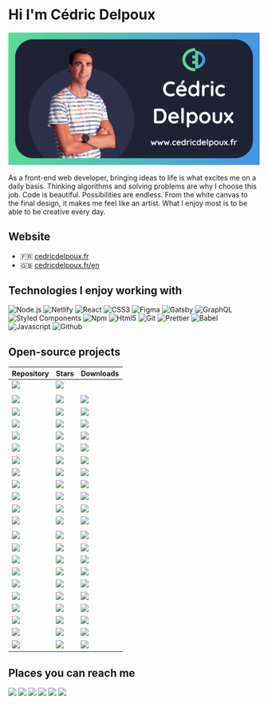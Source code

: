 # Hi I'm Cédric Delpoux

![](./cover.png)

As a front-end web developer, bringing ideas to life is what excites me on a daily basis. Thinking algorithms and solving problems are why I choose this job. Code is beautiful. Possibilities are endless. From the white canvas to the final design, it makes me feel like an artist. What I enjoy most is to be able to be creative every day.

## Website

- 🇫🇷 [cedricdelpoux.fr](https://cedricdelpoux.fr)
- 🇬🇧 [cedricdelpoux.fr/en](https://cedricdelpoux.fr/en)

## Technologies I enjoy working with

![Node.js](https://img.shields.io/badge/-Node.js-3C873A?style=flat-square&logo=Node.js&logoColor=white)
![Netlify](https://img.shields.io/badge/-Netlify-00AD9F?style=flat-square&logo=netlify&logoColor=white)
![React](https://img.shields.io/badge/-React-45b8d8?style=flat-square&logo=react&logoColor=white)
![CSS3](https://img.shields.io/badge/-CSS3-264de4?style=flat-square&logo=css3&logoColor=white)
![Figma](https://img.shields.io/badge/-Figma-A160FC?style=flat-square&logo=Figma&logoColor=white)
![Gatsby](https://img.shields.io/badge/-Gatsby-663399?style=flat-square&logo=gatsby)
![GraphQL](https://img.shields.io/badge/-GraphQL-E10098?style=flat-square&logo=graphql&logoColor=white)
![Styled Components](https://img.shields.io/badge/-Styled_Components-db7092?style=flat-square&logo=styled-components&logoColor=white)
![Npm](https://img.shields.io/badge/-Npm-CB3837?style=flat-square&logo=npm&logoColor=white)
![Html5](https://img.shields.io/badge/-HTML5-E34F26?style=flat-square&logo=html5&logoColor=white)
![Git](https://img.shields.io/badge/-Git-F1502F?style=flat-square&logo=git&logoColor=white)
![Prettier](https://img.shields.io/badge/-Prettier-F7B93E?style=flat-square&logo=prettier&logoColor=black)
![Babel](https://img.shields.io/badge/-Babel-f5da55?style=flat-square&logo=Babel&logoColor=black)
![Javascript](https://img.shields.io/badge/-Javascript-F0DB4F?style=flat-square&logo=javascript&logoColor=black)
![Github](https://img.shields.io/badge/-Github-233233?style=flat-square&logo=github)

## Open-source projects

| Repository                   | Stars           | Downloads    |
| ---------------------------- | --------------- | ------------ |
| [![][cd-badge]][cd-repo]     | ![][cd-stars]   |              |
|                              |                 |              |
| [![][gsgd-badge]][gsgd-repo] | ![][gsgd-stars] | ![][gsgd-dl] |
| [![][gss-badge]][gss-repo]   | ![][gss-stars]  | ![][gss-dl]  |
| [![][gsy-badge]][gsy-repo]   | ![][gsy-stars]  | ![][gsy-dl]  |
| [![][gsgp-badge]][gsgp-repo] | ![][gsgp-stars] | ![][gsgp-dl] |
| [![][gsgm-badge]][gsgm-repo] | ![][gsgm-stars] | ![][gsgm-dl] |
| [![][grg-badge]][grg-repo]   | ![][grg-stars]  | ![][grg-dl]  |
| [![][grr-badge]][grr-repo]   | ![][grr-stars]  | ![][grr-dl]  |
| [![][grs-badge]][grs-repo]   | ![][grs-stars]  | ![][grs-dl]  |
| [![][gry-badge]][gry-repo]   | ![][gry-stars]  | ![][gry-dl]  |
| [![][grig-badge]][grig-repo] | ![][grig-stars] | ![][grig-dl] |
| [![][grui-badge]][grui-repo] | ![][grui-stars] | ![][grui-dl] |
|                              |                 |              |
| [![][rrm-badge]][rrm-repo]   | ![][rrm-stars]  | ![][rrm-dl]  |
| [![][rgps-badge]][rgps-repo] | ![][rgps-stars] | ![][rgps-dl] |
| [![][rsp-badge]][rsp-repo]   | ![][rsp-stars]  | ![][rsp-dl]  |
| [![][rgml-badge]][rgml-repo] | ![][rgml-stars] | ![][rgml-dl] |
| [![][rgm-badge]][rgm-repo]   | ![][rgm-stars]  | ![][rgm-dl]  |
| [![][rslc-badge]][rslc-repo] | ![][rslc-stars] | ![][rslc-dl] |
| [![][rst-badge]][rst-repo]   | ![][rst-stars]  | ![][rst-dl]  |
| [![][rsdc-badge]][rsdc-repo] | ![][rsdc-stars] | ![][rsdc-dl] |
| [![][rsbc-badge]][rsbc-repo] | ![][rsbc-stars] | ![][rsbc-dl] |
| [![][rsh-badge]][rsh-repo]   | ![][rsh-stars]  | ![][rsh-dl]  |

## Places you can reach me

[![](https://img.shields.io/badge/-Website-2c3049?style=flat-square&logo=Google-Chrome&logoColor=white)](https://cedricdelpoux.fr)
[![](https://img.shields.io/badge/-LinkedIn-1178B3.svg?&style=flat-square&logo=linkedin&logoColor=white)](https://www.linkedin.com/in/cedricdelpoux/?locale=en_US)
[![](https://img.shields.io/badge/-Twitter-1ca0f1?style=flat-square&logo=Twitter&logoColor=white)](https://twitter.com/CedricDelpoux)
[![](https://img.shields.io/badge/-Instagram-d62976.svg?&style=flat-square&logo=instagram&logoColor=white)](https://www.instagram.com/cedricdelpoux)
[![](https://img.shields.io/badge/-Youtube-FC0D1B.svg?&style=flat-square&logo=youtube&logoColor=white)](https://www.youtube.com/channel/UCuyZxPyDBbPYeGneo_7jY4g)
[![](https://img.shields.io/badge/-Mail-c14438?style=flat-square&logo=Gmail&logoColor=white)](mailto:cedric.delpoux@gmail.com)

<!-- cedricdelpoux.fr -->

[cd-badge]: https://img.shields.io/static/v1?style=flat-square&label=%20&message=cedricdelpoux.fr&color=000605&logo=github&logoColor=white&labelColor=000605
[cd-repo]: https://github.com/cedricdelpoux/cedricdelpoux.fr
[cd-stars]: https://img.shields.io/github/stars/cedricdelpoux/cedricdelpoux.fr?style=flat-square&labelColor=343b41&label=Stars

<!-- gatsby-source-google-docs -->

[gsgd-badge]: https://img.shields.io/static/v1?style=flat-square&label=%20&message=gatsby-source-google-docs&color=000605&logo=github&logoColor=white&labelColor=000605
[gsgd-repo]: https://github.com/cedricdelpoux/gatsby-source-google-docs
[gsgd-stars]: https://img.shields.io/github/stars/cedricdelpoux/gatsby-source-google-docs?style=flat-square&labelColor=343b41&label=Stars
[gsgd-dl]: https://img.shields.io/npm/dt/gatsby-source-google-docs.svg?style=flat-square&label=Downloads

<!-- gatsby-source-strava -->

[gss-badge]: https://img.shields.io/static/v1?style=flat-square&label=%20&message=gatsby-source-strava&color=000605&logo=github&logoColor=white&labelColor=000605
[gss-repo]: https://github.com/cedricdelpoux/gatsby-source-strava
[gss-stars]: https://img.shields.io/github/stars/cedricdelpoux/gatsby-source-strava?style=flat-square&labelColor=343b41&label=Stars
[gss-dl]: https://img.shields.io/npm/dt/gatsby-source-strava.svg?style=flat-square&label=Downloads

<!-- gatsby-source-youtube -->

[gsy-badge]: https://img.shields.io/static/v1?style=flat-square&label=%20&message=gatsby-source-youtube&color=000605&logo=github&logoColor=white&labelColor=000605
[gsy-repo]: https://github.com/cedricdelpoux/gatsby-source-youtube
[gsy-stars]: https://img.shields.io/github/stars/cedricdelpoux/gatsby-source-youtube?style=flat-square&labelColor=343b41&label=Stars
[gsy-dl]: https://img.shields.io/npm/dt/gatsby-source-youtube.svg?style=flat-square&label=Downloads

<!-- gatsby-source-google-photos -->

[gsgp-badge]: https://img.shields.io/static/v1?style=flat-square&label=%20&message=gatsby-source-google-photos&color=000605&logo=github&logoColor=white&labelColor=000605
[gsgp-repo]: https://github.com/cedricdelpoux/gatsby-source-google-photos
[gsgp-stars]: https://img.shields.io/github/stars/cedricdelpoux/gatsby-source-google-photos?style=flat-square&labelColor=343b41&label=Stars
[gsgp-dl]: https://img.shields.io/npm/dt/gatsby-source-google-photos.svg?style=flat-square&label=Downloads

<!-- gatsby-source-google-mymaps -->

[gsgm-badge]: https://img.shields.io/static/v1?style=flat-square&label=%20&message=gatsby-source-google-mymaps&color=000605&logo=github&logoColor=white&labelColor=000605
[gsgm-repo]: https://github.com/cedricdelpoux/gatsby-source-google-mymaps
[gsgm-stars]: https://img.shields.io/github/stars/cedricdelpoux/gatsby-source-google-mymaps?style=flat-square&labelColor=343b41&label=Stars
[gsgm-dl]: https://img.shields.io/npm/dt/gatsby-source-google-mymaps.svg?style=flat-square&label=Downloads

<!-- gatsby-remark-gifs -->

[grg-badge]: https://img.shields.io/static/v1?style=flat-square&label=%20&message=gatsby-remark-gifs&color=000605&logo=github&logoColor=white&labelColor=000605
[grg-repo]: https://github.com/cedricdelpoux/gatsby-remark-gifs
[grg-stars]: https://img.shields.io/github/stars/cedricdelpoux/gatsby-remark-gifs?style=flat-square&labelColor=343b41&label=Stars
[grg-dl]: https://img.shields.io/npm/dt/gatsby-remark-gifs.svg?style=flat-square&label=Downloads

<!-- gatsby-remark-replace -->

[grr-badge]: https://img.shields.io/static/v1?style=flat-square&label=%20&message=gatsby-remark-replace&color=000605&logo=github&logoColor=white&labelColor=000605
[grr-repo]: https://github.com/cedricdelpoux/gatsby-remark-replace
[grr-stars]: https://img.shields.io/github/stars/cedricdelpoux/gatsby-remark-replace?style=flat-square&labelColor=343b41&label=Stars
[grr-dl]: https://img.shields.io/npm/dt/gatsby-remark-replace.svg?style=flat-square&label=Downloads

<!-- gatsby-remark-strava -->

[grs-badge]: https://img.shields.io/static/v1?style=flat-square&label=%20&message=gatsby-remark-strava&color=000605&logo=github&logoColor=white&labelColor=000605
[grs-repo]: https://github.com/cedricdelpoux/gatsby-remark-strava
[grs-stars]: https://img.shields.io/github/stars/cedricdelpoux/gatsby-remark-strava?style=flat-square&labelColor=343b41&label=Stars
[grs-dl]: https://img.shields.io/npm/dt/gatsby-remark-strava.svg?style=flat-square&label=Downloads

<!-- gatsby-remark-youtube -->

[gry-badge]: https://img.shields.io/static/v1?style=flat-square&label=%20&message=gatsby-remark-youtube&color=000605&logo=github&logoColor=white&labelColor=000605
[gry-repo]: https://github.com/cedricdelpoux/gatsby-remark-youtube
[gry-stars]: https://img.shields.io/github/stars/cedricdelpoux/gatsby-remark-youtube?style=flat-square&labelColor=343b41&label=Stars
[gry-dl]: https://img.shields.io/npm/dt/gatsby-remark-youtube.svg?style=flat-square&label=Downloads

<!-- gatsby-remark-images-grid -->

[grig-badge]: https://img.shields.io/static/v1?style=flat-square&label=%20&message=gatsby-remark-images-grid&color=000605&logo=github&logoColor=white&labelColor=000605
[grig-repo]: https://github.com/cedricdelpoux/gatsby-remark-images-grid
[grig-stars]: https://img.shields.io/github/stars/cedricdelpoux/gatsby-remark-images-grid?style=flat-square&labelColor=343b41&label=Stars
[grig-dl]: https://img.shields.io/npm/dt/gatsby-remark-images-grid.svg?style=flat-square&label=Downloads

<!-- gatsby-remark-unwrap-images -->

[grui-badge]: https://img.shields.io/static/v1?style=flat-square&label=%20&message=gatsby-remark-unwrap-images&color=000605&logo=github&logoColor=white&labelColor=000605
[grui-repo]: https://github.com/cedricdelpoux/gatsby-remark-unwrap-images
[grui-stars]: https://img.shields.io/github/stars/cedricdelpoux/gatsby-remark-unwrap-images?style=flat-square&labelColor=343b41&label=Stars
[grui-dl]: https://img.shields.io/npm/dt/gatsby-remark-unwrap-images.svg?style=flat-square&label=Downloads

<!-- react-responsive-masonry -->

[rrm-badge]: https://img.shields.io/static/v1?style=flat-square&label=%20&message=react-responsive-masonry&color=000605&logo=github&logoColor=white&labelColor=000605
[rrm-repo]: https://github.com/cedricdelpoux/react-responsive-masonry
[rrm-stars]: https://img.shields.io/github/stars/cedricdelpoux/react-responsive-masonry?style=flat-square&labelColor=343b41&label=Stars
[rrm-dl]: https://img.shields.io/npm/dt/react-responsive-masonry.svg?style=flat-square&label=Downloads

<!-- react-google-places-suggest -->

[rgps-badge]: https://img.shields.io/static/v1?style=flat-square&label=%20&message=react-google-places-suggest&color=000605&logo=github&logoColor=white&labelColor=000605
[rgps-repo]: https://github.com/cedricdelpoux/react-google-places-suggest
[rgps-stars]: https://img.shields.io/github/stars/cedricdelpoux/react-google-places-suggest?style=flat-square&labelColor=343b41&label=Stars
[rgps-dl]: https://img.shields.io/npm/dt/react-google-places-suggest.svg?style=flat-square&label=Downloads

<!-- react-svg-piechart -->

[rsp-badge]: https://img.shields.io/static/v1?style=flat-square&label=%20&message=react-svg-piechart&color=000605&logo=github&logoColor=white&labelColor=000605
[rsp-repo]: https://github.com/cedricdelpoux/react-svg-piechart
[rsp-stars]: https://img.shields.io/github/stars/cedricdelpoux/react-svg-piechart?style=flat-square&labelColor=343b41&label=Stars
[rsp-dl]: https://img.shields.io/npm/dt/react-svg-piechart.svg?style=flat-square&label=Downloads

<!-- react-google-maps-loader -->

[rgml-badge]: https://img.shields.io/static/v1?style=flat-square&label=%20&message=react-google-maps-loader&color=000605&logo=github&logoColor=white&labelColor=000605
[rgml-repo]: https://github.com/cedricdelpoux/react-google-maps-loader
[rgml-stars]: https://img.shields.io/github/stars/cedricdelpoux/react-google-maps-loader?style=flat-square&labelColor=343b41&label=Stars
[rgml-dl]: https://img.shields.io/npm/dt/react-google-maps-loader.svg?style=flat-square&label=Downloads

<!-- react-google-map -->

[rgm-badge]: https://img.shields.io/static/v1?style=flat-square&label=%20&message=react-google-map&color=000605&logo=github&logoColor=white&labelColor=000605
[rgm-repo]: https://github.com/cedricdelpoux/react-google-map
[rgm-stars]: https://img.shields.io/github/stars/cedricdelpoux/react-google-map?style=flat-square&labelColor=343b41&label=Stars
[rgm-dl]: https://img.shields.io/npm/dt/react-google-map.svg?style=flat-square&label=Downloads

<!-- react-svg-line-chart -->

[rslc-badge]: https://img.shields.io/static/v1?style=flat-square&label=%20&message=react-svg-line-chart&color=000605&logo=github&logoColor=white&labelColor=000605
[rslc-repo]: https://github.com/cedricdelpoux/react-svg-line-chart
[rslc-stars]: https://img.shields.io/github/stars/cedricdelpoux/react-svg-line-chart?style=flat-square&labelColor=343b41&label=Stars
[rslc-dl]: https://img.shields.io/npm/dt/react-svg-line-chart.svg?style=flat-square&label=Downloads

<!-- react-simple-tooltip -->

[rst-badge]: https://img.shields.io/static/v1?style=flat-square&label=%20&message=react-simple-tooltip&color=000605&logo=github&logoColor=white&labelColor=000605
[rst-repo]: https://github.com/cedricdelpoux/react-simple-tooltip
[rst-stars]: https://img.shields.io/github/stars/cedricdelpoux/react-simple-tooltip?style=flat-square&labelColor=343b41&label=Stars
[rst-dl]: https://img.shields.io/npm/dt/react-simple-tooltip.svg?style=flat-square&label=Downloads

<!-- react-svg-donut-chart -->

[rsdc-badge]: https://img.shields.io/static/v1?style=flat-square&label=%20&message=react-svg-donut-chart&color=000605&logo=github&logoColor=white&labelColor=000605
[rsdc-repo]: https://github.com/cedricdelpoux/react-svg-donut-chart
[rsdc-stars]: https://img.shields.io/github/stars/cedricdelpoux/react-svg-donut-chart?style=flat-square&labelColor=343b41&label=Stars
[rsdc-dl]: https://img.shields.io/npm/dt/react-svg-donut-chart.svg?style=flat-square&label=Downloads

<!-- react-svg-bar-chart -->

[rsbc-badge]: https://img.shields.io/static/v1?style=flat-square&label=%20&message=react-svg-bar-chart&color=000605&logo=github&logoColor=white&labelColor=000605
[rsbc-repo]: https://github.com/cedricdelpoux/react-svg-bar-chart
[rsbc-stars]: https://img.shields.io/github/stars/cedricdelpoux/react-svg-bar-chart?style=flat-square&labelColor=343b41&label=Stars
[rsbc-dl]: https://img.shields.io/npm/dt/react-svg-bar-chart.svg?style=flat-square&label=Downloads

<!-- react-svg-hexagons -->

[rsh-badge]: https://img.shields.io/static/v1?style=flat-square&label=%20&message=react-svg-hexagons&color=000605&logo=github&logoColor=white&labelColor=000605
[rsh-repo]: https://github.com/cedricdelpoux/react-svg-hexagons
[rsh-stars]: https://img.shields.io/github/stars/cedricdelpoux/react-svg-hexagons?style=flat-square&labelColor=343b41&label=Stars
[rsh-dl]: https://img.shields.io/npm/dt/react-svg-hexagon.svg?style=flat-square&label=Downloads
